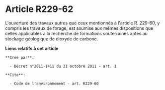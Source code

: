 # Article R229-62

L'ouverture des travaux autres que ceux mentionnés à l'article R. 229-60, y compris les travaux de forage, est soumise aux
mêmes dispositions que celles applicables à la recherche de formations souterraines aptes au stockage géologique de dioxyde
de carbone.

**Liens relatifs à cet article**

	**Créé par**:

	  - Décret n°2011-1411 du 31 octobre 2011 - art. 1

	**Cite**:

	  - Code de l'environnement - art. R229-60

